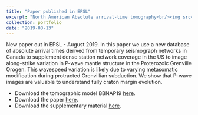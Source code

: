 ```yaml
---
title: "Paper published in EPSL"
excerpt: "North American Absolute arrival-time tomography<br/><img src='/images/BBNAP19_rep_fig_100km_mask.png'>"
collection: portfolio
date: "2019-08-13"
---
```


New paper out in EPSL - August 2019. In this paper we use a new database of absolute arrival times derived from temporary seismograph networks in Canada to supplement dense station network coverage in the US to image along-strike variation in P-wave mantle structure in the Proterozoic Grenville Orogen. This wavespeed variation is likely due to varying metasomatic modification during protracted Grenvillian subduction. We show that P-wave images are valuable to understand fully craton margin evolution.

* Download the tomographic model BBNAP19 [here](https://doi.org/10.17611/dp/emcbbnap19).
* Download the paper [here](/files/Boyce_et_al_EPSL_2019.pdf).
* Download the supplementary material [here](/files/ESUPP-Boyce_et_al_EPSL_2019.pdf).
